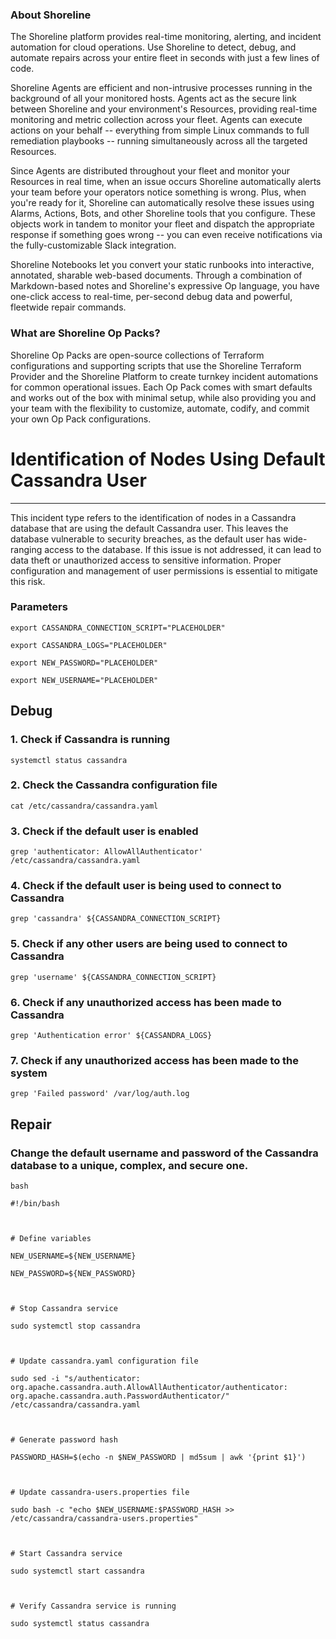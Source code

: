 
### About Shoreline
The Shoreline platform provides real-time monitoring, alerting, and incident automation for cloud operations. Use Shoreline to detect, debug, and automate repairs across your entire fleet in seconds with just a few lines of code.

Shoreline Agents are efficient and non-intrusive processes running in the background of all your monitored hosts. Agents act as the secure link between Shoreline and your environment's Resources, providing real-time monitoring and metric collection across your fleet. Agents can execute actions on your behalf -- everything from simple Linux commands to full remediation playbooks -- running simultaneously across all the targeted Resources.

Since Agents are distributed throughout your fleet and monitor your Resources in real time, when an issue occurs Shoreline automatically alerts your team before your operators notice something is wrong. Plus, when you're ready for it, Shoreline can automatically resolve these issues using Alarms, Actions, Bots, and other Shoreline tools that you configure. These objects work in tandem to monitor your fleet and dispatch the appropriate response if something goes wrong -- you can even receive notifications via the fully-customizable Slack integration.

Shoreline Notebooks let you convert your static runbooks into interactive, annotated, sharable web-based documents. Through a combination of Markdown-based notes and Shoreline's expressive Op language, you have one-click access to real-time, per-second debug data and powerful, fleetwide repair commands.

### What are Shoreline Op Packs?
Shoreline Op Packs are open-source collections of Terraform configurations and supporting scripts that use the Shoreline Terraform Provider and the Shoreline Platform to create turnkey incident automations for common operational issues. Each Op Pack comes with smart defaults and works out of the box with minimal setup, while also providing you and your team with the flexibility to customize, automate, codify, and commit your own Op Pack configurations.

# Identification of Nodes Using Default Cassandra User
---

This incident type refers to the identification of nodes in a Cassandra database that are using the default Cassandra user. This leaves the database vulnerable to security breaches, as the default user has wide-ranging access to the database. If this issue is not addressed, it can lead to data theft or unauthorized access to sensitive information. Proper configuration and management of user permissions is essential to mitigate this risk.

### Parameters
```shell
export CASSANDRA_CONNECTION_SCRIPT="PLACEHOLDER"

export CASSANDRA_LOGS="PLACEHOLDER"

export NEW_PASSWORD="PLACEHOLDER"

export NEW_USERNAME="PLACEHOLDER"
```

## Debug

### 1. Check if Cassandra is running
```shell
systemctl status cassandra
```

### 2. Check the Cassandra configuration file
```shell
cat /etc/cassandra/cassandra.yaml
```

### 3. Check if the default user is enabled
```shell
grep 'authenticator: AllowAllAuthenticator' /etc/cassandra/cassandra.yaml
```

### 4. Check if the default user is being used to connect to Cassandra
```shell
grep 'cassandra' ${CASSANDRA_CONNECTION_SCRIPT}
```

### 5. Check if any other users are being used to connect to Cassandra
```shell
grep 'username' ${CASSANDRA_CONNECTION_SCRIPT}
```

### 6. Check if any unauthorized access has been made to Cassandra
```shell
grep 'Authentication error' ${CASSANDRA_LOGS}
```

### 7. Check if any unauthorized access has been made to the system
```shell
grep 'Failed password' /var/log/auth.log
```

## Repair

### Change the default username and password of the Cassandra database to a unique, complex, and secure one.
```shell
bash

#!/bin/bash



# Define variables

NEW_USERNAME=${NEW_USERNAME}

NEW_PASSWORD=${NEW_PASSWORD}



# Stop Cassandra service

sudo systemctl stop cassandra



# Update cassandra.yaml configuration file

sudo sed -i "s/authenticator: org.apache.cassandra.auth.AllowAllAuthenticator/authenticator: org.apache.cassandra.auth.PasswordAuthenticator/" /etc/cassandra/cassandra.yaml



# Generate password hash

PASSWORD_HASH=$(echo -n $NEW_PASSWORD | md5sum | awk '{print $1}')



# Update cassandra-users.properties file

sudo bash -c "echo $NEW_USERNAME:$PASSWORD_HASH >> /etc/cassandra/cassandra-users.properties"



# Start Cassandra service

sudo systemctl start cassandra



# Verify Cassandra service is running

sudo systemctl status cassandra


```